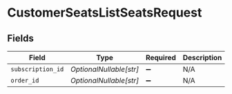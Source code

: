 # CustomerSeatsListSeatsRequest


## Fields

| Field                   | Type                    | Required                | Description             |
| ----------------------- | ----------------------- | ----------------------- | ----------------------- |
| `subscription_id`       | *OptionalNullable[str]* | :heavy_minus_sign:      | N/A                     |
| `order_id`              | *OptionalNullable[str]* | :heavy_minus_sign:      | N/A                     |